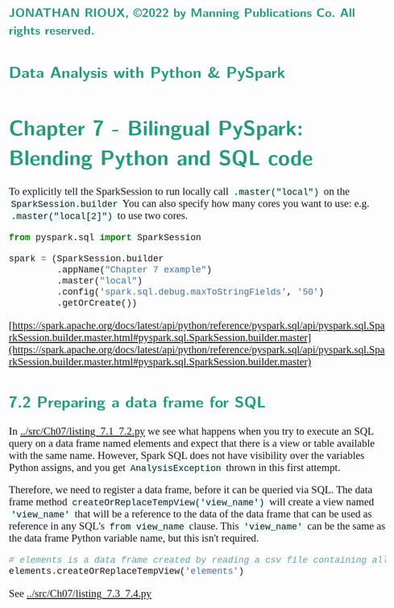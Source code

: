 <style>
body {
  font-family: "Gentium Basic", Cardo , "Linux Libertine o", "Palatino Linotype", Cambria, serif;
  font-size: 130% !important;
}
code {
	padding: 0 .25em;
	
	white-space: pre;
	font-family: "Tlwg mono", Consolas, "Liberation Mono", Menlo, Courier, monospace;
	
	background-color: #ECFFFA;
	//border: 1px solid #ccc;
	//border-radius: 3px;
}

kbd {
	display: inline-block;
	padding: 3px 5px;
	font-family: "Tlwg mono", Consolas, "Liberation Mono", Menlo, Courier, monospace;
	line-height: 10px;
	color: #555;
	vertical-align: middle;
	background-color: #ECFFFA;
	border: solid 1px #ccc;
	border-bottom-color: #bbb;
	border-radius: 3px;
	box-shadow: inset 0 -1px 0 #bbb;
}

h1,h2,h3,h4,h5 {
  color: #269B7D; 
  font-family: "fira sans", "Latin Modern Sans", Calibri, "Trebuchet MS", sans-serif;
}

</style>

### JONATHAN RIOUX, ©2022 by Manning Publications Co. All rights reserved.
## Data Analysis with Python & PySpark
# Chapter 7 - Bilingual PySpark: Blending Python and SQL code

To explicitly tell the SparkSession to run locally call `.master("local")` on the `SparkSession.builder`
You can also specify how many cores you want to use: e.g. `.master("local[2]")` to use two cores.
```python
from pyspark.sql import SparkSession

spark = (SparkSession.builder
         .appName("Chapter 7 example")
         .master("local")
         .config('spark.sql.debug.maxToStringFields', '50')
         .getOrCreate())
```
[https://spark.apache.org/docs/latest/api/python/reference/pyspark.sql/api/pyspark.sql.SparkSession.builder.master.html#pyspark.sql.SparkSession.builder.master](https://spark.apache.org/docs/latest/api/python/reference/pyspark.sql/api/pyspark.sql.SparkSession.builder.master.html#pyspark.sql.SparkSession.builder.master)

## 7.2 Preparing a data frame for SQL
In [../src/Ch07/listing_7.1_7.2.py](../src/Ch07/listing_7.1_7.2.py) we see what happens when you try to execute an SQL
query on a data frame named elements and expect that there is a view or table available with the same name.
However, Spark SQL does not have visibility over the variables Python assigns, and you get `AnalysisException` thrown in
this first attempt.

Therefore, we need to register a data frame, before it can be queried via SQL. The data frame method 
`createOrReplaceTempView('view_name')` will create a view named `'view_name'` that will be a reference to the data of
the data frame that can be used as reference in any SQL's `from view_name` clause. This `'view_name'` can be the same as
the data frame Python variable name, but this isn't required.
```python
# elements is a data frame created by reading a csv file containing all elements from the periodic table 
elements.createOrReplaceTempView('elements')
```
See [../src/Ch07/listing_7.3_7.4.py](../src/Ch07/listing_7.3_7.4.py)
